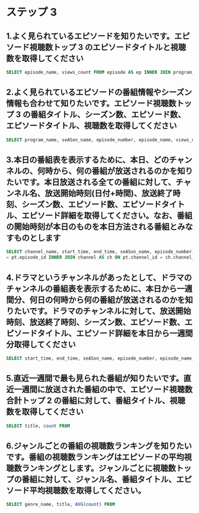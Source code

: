 # ステップ 3

## 1.よく見られているエピソードを知りたいです。エピソード視聴数トップ 3 のエピソードタイトルと視聴数を取得してください

```sql
SELECT episode_name, views_count FROM episode AS ep INNER JOIN program_table AS pt ON ep.episode_id = pt.episode_id ORDER BY views_count DESC LIMIT 3;
```

## 2.よく見られているエピソードの番組情報やシーズン情報も合わせて知りたいです。エピソード視聴数トップ 3 の番組タイトル、シーズン数、エピソード数、エピソードタイトル、視聴数を取得してください

```sql
SELECT program_name, seASon_name, episode_number, episode_name, views_count FROM program AS p INNER JOIN episode AS ep ON p.program_id = ep.program_id INNER JOIN seASon AS s ON ep.seASon_id = s.seASon_id INNER JOIN program_table AS pt ON ep.episode_id = pt.episode_id ORDER BY views_count DESC LIMIT 3;
```

## 3.本日の番組表を表示するために、本日、どのチャンネルの、何時から、何の番組が放送されるのかを知りたいです。本日放送される全ての番組に対して、チャンネル名、放送開始時刻(日付+時間)、放送終了時刻、シーズン数、エピソード数、エピソードタイトル、エピソード詳細を取得してください。なお、番組の開始時刻が本日のものを本日方法される番組とみなすものとします

```sql
SELECT channel_name, start_time, end_time, seASon_name, episode_number, episode_name, episode_description FROM episode AS ep INNER JOIN program_table AS pt ON ep.episode_id
= pt.episode_id INNER JOIN channel AS ch ON pt.channel_id = ch.channel_id INNER JOIN seASon AS s ON ep.seASon_id = s.seASon_id where date(start_time) = '2023-05-16';
```

## 4.ドラマというチャンネルがあったとして、ドラマのチャンネルの番組表を表示するために、本日から一週間分、何日の何時から何の番組が放送されるのかを知りたいです。ドラマのチャンネルに対して、放送開始時刻、放送終了時刻、シーズン数、エピソード数、エピソードタイトル、エピソード詳細を本日から一週間分取得してください

```sql
SELECT start_time, end_time, seASon_name, episode_number, episode_name, episode_description FROM program_table AS pt INNER JOIN episode AS ep ON pt.episode_id = ep.episode_id INNER JOIN seASon AS s ON ep.seASon_id = s.seASon_id INNER JOIN channel AS ch ON pt.channel_id = ch.channel_id where channel_name = 'チャンネル1' and date(start_time) >= curdate() and date(start_time) < CURDATE() + INTERVAL 1 WEEK;
```

## 5.直近一週間で最も見られた番組が知りたいです。直近一週間に放送された番組の中で、エピソード視聴数合計トップ 2 の番組に対して、番組タイトル、視聴数を取得してください

```sql
SELECT title, count FROM
```

## 6.ジャンルごとの番組の視聴数ランキングを知りたいです。番組の視聴数ランキングはエピソードの平均視聴数ランキングとします。ジャンルごとに視聴数トップの番組に対して、ジャンル名、番組タイトル、エピソード平均視聴数を取得してください。

```sql
SELECT genre_name, title, AVG(count) FROM
```
